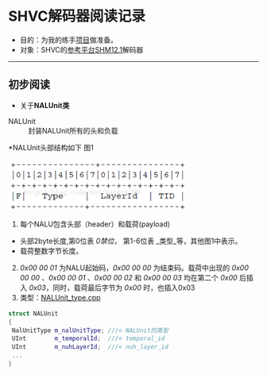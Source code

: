 # SHVC解码器阅读记录
* 目的：为我的练手[项目](https://github.com/LongmanLee/lmApp)做准备。
* 对象：SHVC的[参考平台SHM12.1](https://hevc.hhi.fraunhofer.de/svn/svn_SHVCSoftware/tags/SHM-12.1/)解码器

***

## 初步阅读
* 关于**NALUnit类**
<dl>
<dt>NALUnit</dt>
<dd>封装NALUnit所有的头和负载</dd>
</dl>

*NALUnit头部结构如下
图1 

![](../image/NalUintHeader.png)

1. 每个NALU包含头部（header）和载荷(payload)
  - 头部2byte长度,第0位表 _0禁位_， 第1-6位表 _类型_等，其他图1中表示。
  - 载荷整数字节长度。
2. _0x00 00 01_ 为NALU起始码，_0x00 00 00_ 为结束码。载荷中出现的 _0x00 00 00_ 、_0x00 00 01_ 、_0x00 00 02_ 和 _0x00 00 03_ 均在第二个 _0x00_ 后插入 _0x03_，同时，载荷最后字节为 _0x00_ 时，也插入0x03
3. 类型：[NALUnit_type.cpp](../source_code/NALUnit_type.cpp)

 ``` c++
struct NALUnit
{
  NalUnitType m_nalUnitType; ///< NALUnit的类型
  UInt        m_temporalId;  ///< temporal_id
  UInt        m_nuhLayerId;  ///< nuh_layer_id
  ...
}
```